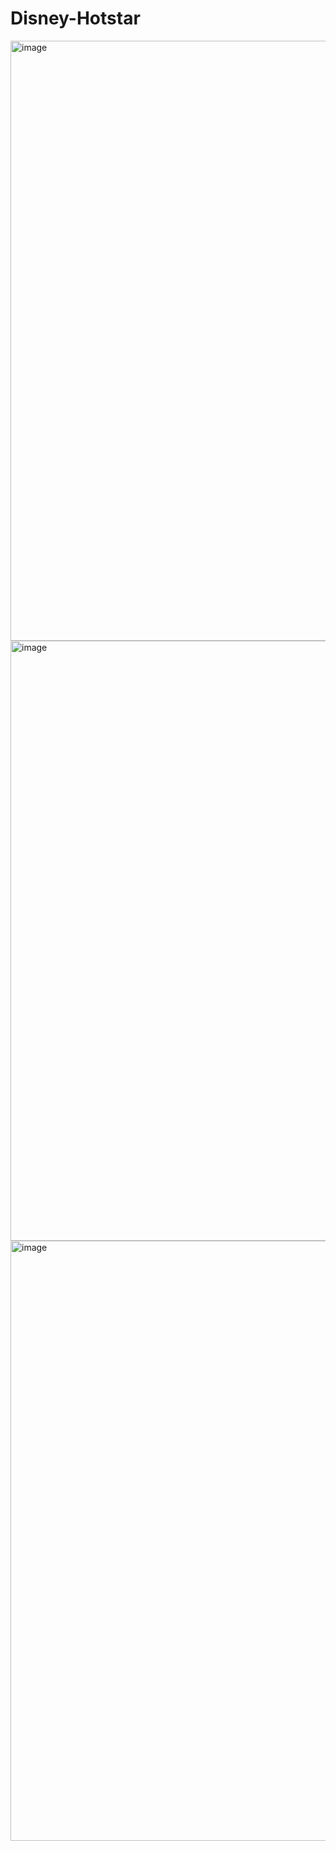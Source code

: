 ﻿# Disney-Hotstar
<img width="960" alt="image" src="https://github.com/Hemanth-Kumar-04/Disney-Hotstar/assets/139763023/cb1e9071-a5f6-4a4f-aeb7-79d23103d21a">
<img width="960" alt="image" src="https://github.com/Hemanth-Kumar-04/Disney-Hotstar/assets/139763023/f869996f-19af-45d3-92c4-a624c91d5069">
<img width="960" alt="image" src="https://github.com/Hemanth-Kumar-04/Disney-Hotstar/assets/139763023/d1655d92-a5c1-425b-b9d4-ad0696617764">
